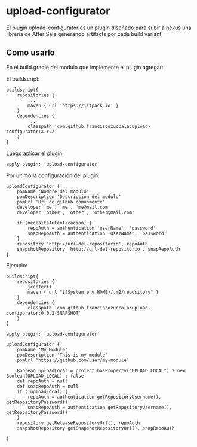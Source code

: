 # upload-configurator

El plugin upload-configurator es un plugin diseñado para subir a nexus una libreria de After Sale
generando artifacts por cada build variant

## Como usarlo

En el build.gradle del modulo que implemente el plugin agregar:

El buildscript:

```
buildscript{
    repositories {
        ...
        maven { url 'https://jitpack.io' }
    }
    dependencies {
        ...
        classpath 'com.github.franciscozuccala:upload-configurator:X.Y.Z'
    }
}
```

Luego aplicar el plugin:

```
apply plugin: 'upload-configurator'
```

Por ultimo la configuración del plugin:
```
uploadConfigurator {
    pomName 'Nombre del modulo'
    pomDescription 'Descripcion del modulo'
    pomUrl 'Url de github comunmente'
    developer 'me', 'me', 'me@mail.com'
    developer 'other', 'other', 'other@mail.com'

    if (necesitaAutenticacion) {
        repoAuth = authentication 'userName', 'password'
        snapRepoAuth = authentication 'userName', 'password'
    }
    repository 'http://url-del-repositorio', repoAuth
    snapshotRepository 'http://url-del-repositorio', snapRepoAuth
}
```

Ejemplo:
```
buildscript{
    repositories {
        jcenter()
        maven { url "${System.env.HOME}/.m2/repository" }
    }
    dependencies {
        classpath 'com.github.franciscozuccala:upload-configurator:0.0.2-SNAPSHOT'
    }
}

apply plugin: 'upload-configurator'

uploadConfigurator {
    pomName 'My Module'
    pomDescription 'This is my module'
    pomUrl 'https://github.com/user/my-module'

    Boolean uploadLocal = project.hasProperty("UPLOAD_LOCAL") ? new Boolean(UPLOAD_LOCAL) : false
    def repoAuth = null
    def snapRepoAuth = null
    if (!uploadLocal) {
        repoAuth = authentication getRepositoryUsername(), getRepositoryPassword()
        snapRepoAuth = authentication getRepositoryUsername(), getRepositoryPassword()
    }
    repository getReleaseRepositoryUrl(), repoAuth
    snapshotRepository getSnapshotRepositoryUrl(), snapRepoAuth

}
```